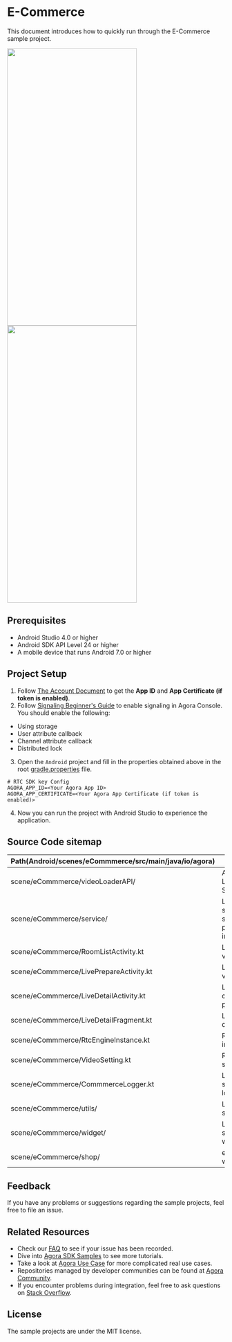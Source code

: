 # E-Commerce

This document introduces how to quickly run through the E-Commerce sample project.

<img src="https://download.agora.io/demo/release/CommerceShot01.png" width="300" height="640" /> <img src="https://download.agora.io/demo/release/CommerceShot02.png" width="300" height="640" />

## Prerequisites

- Android Studio 4.0 or higher
- Android SDK API Level 24 or higher
- A mobile device that runs Android 7.0 or higher

## Project Setup

1. Follow [The Account Document](https://docs.agora.io/en/video-calling/reference/manage-agora-account) to get the **App ID** and **App Certificate (if token is enabled)**.
2. Follow [Signaling Beginner's Guide](https://docs.agora.io/en/signaling/get-started/beginners-guide?platform=android) to enable signaling in Agora Console. You should enable the following:
* Using storage
* User attribute callback
* Channel attribute callback
* Distributed lock
3. Open the `Android` project and fill in the properties obtained above in the root [gradle.properties](../gradle.properties) file.

```
# RTC SDK key Config
AGORA_APP_ID=<Your Agora App ID>
AGORA_APP_CERTIFICATE=<Your Agora App Certificate (if token is enabled)>
```

4. Now you can run the project with Android Studio to experience the application.

## Source Code sitemap

| Path(Android/scenes/eCommmerce/src/main/java/io/agora) | Description                                                                          |
|--------------------------------------------------|--------------------------------------------------------------------------------------|
| scene/eCommmerce/videoLoaderAPI/                       | Agora Video Loader Scenario API.                                                     |
| scene/eCommmerce/service/                              | Living streaming service protocol and implementation.                                     |
| scene/eCommmerce/RoomListActivity.kt                   | Living room list view.                                                               |
| scene/eCommmerce/LivePrepareActivity.kt                | Living prepare view.                                                                 |
| scene/eCommmerce/LiveDetailActivity.kt                 | Living room detail scroll page view.                                                 |
| scene/eCommmerce/LiveDetailFragment.kt                 | Living room detail view.                                                             |
| scene/eCommmerce/RtcEngineInstance.kt                  | RTC Engine initializing.                                                             |
| scene/eCommmerce/VideoSetting.kt                       | RTC video setting.                                                                   |
| scene/eCommmerce/CommmerceLogger.kt                    | Living streaming logger.                                                             |
| scene/eCommmerce/utils/                                | Living streaming utils.                                                              |
| scene/eCommmerce/widget/                               | Living streaming UI widgets.                                                         |
| scene/eCommmerce/shop/                                 | eCommerce UI widgets.                                                                |

## Feedback

If you have any problems or suggestions regarding the sample projects, feel free to file an issue.

## Related Resources

- Check our [FAQ](https://docs.agora.io/en/faq) to see if your issue has been recorded.
- Dive into [Agora SDK Samples](https://github.com/AgoraIO) to see more tutorials.
- Take a look at [Agora Use Case](https://github.com/AgoraIO-usecase) for more complicated real use cases.
- Repositories managed by developer communities can be found at [Agora Community](https://github.com/AgoraIO-Community).
- If you encounter problems during integration, feel free to ask questions on [Stack Overflow](https://stackoverflow.com/questions/tagged/agora.io).

## License

The sample projects are under the MIT license.

